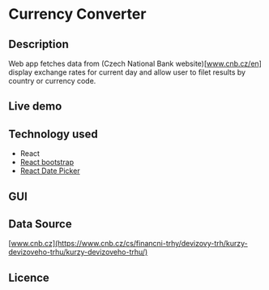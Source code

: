 # Currency Converter

## Description
Web app fetches data from (Czech National Bank website)[www.cnb.cz/en] display exchange rates for current day and allow user to filet results by country or currency code.

## Live demo

## Technology used
- React
- [React bootstrap](https://react-bootstrap.github.io/)
- [React Date Picker](https://www.npmjs.com/package/react-datepicker)

## GUI

## Data Source
[www.cnb.cz](https://www.cnb.cz/cs/financni-trhy/devizovy-trh/kurzy-devizoveho-trhu/kurzy-devizoveho-trhu/)

## Licence
